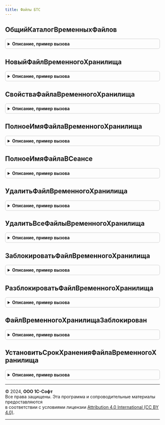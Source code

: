 ```yaml
---
title: Файлы БТС
---
```



## ОбщийКаталогВременныхФайлов
<details style="margin: 1em 0; padding: 0.5em; border: 1px solid #ccc; border-radius: 6px;">

<summary style="font-weight: bold; cursor: pointer;">Описание, пример вызова</summary>

```bsl

// Путь общего каталога временных файлов для доступа между сеансами.
//
// Возвращаемое значение:
//   Строка - полный путь к каталогу.
//
Функция ОбщийКаталогВременныхФайлов() Экспорт
```

Пример вызова
```bsl
Результат = ФайлыБТС.ОбщийКаталогВременныхФайлов() 
```
</details>

## НовыйФайлВременногоХранилища
<details style="margin: 1em 0; padding: 0.5em; border: 1px solid #ccc; border-radius: 6px;">

<summary style="font-weight: bold; cursor: pointer;">Описание, пример вызова</summary>

```bsl

// Регистрирует уникальное имя файла во временном хранилище.
//
// Параметры:
//  Префикс - Строка - Префикс имени файла. Только английские буквы и цифры, до 20-и символов
//  Расширение - Строка - Расширение файла. Только английские буквы и цифры, до 4-х символов
//  МинутХранения - Число - Минут хранения файла. Не менее одной минуты
//
// Возвращаемое значение:
//  Строка - имя зарегистрированного временного файла.
Функция НовыйФайлВременногоХранилища(Знач Префикс, Знач Расширение, МинутХранения) Экспорт
```

Пример вызова
```bsl
Результат = ФайлыБТС.НовыйФайлВременногоХранилища(Префикс, Расширение, МинутХранения) 
```
</details>

## СвойстваФайлаВременногоХранилища
<details style="margin: 1em 0; padding: 0.5em; border: 1px solid #ccc; border-radius: 6px;">

<summary style="font-weight: bold; cursor: pointer;">Описание, пример вызова</summary>

```bsl

// Свойства файла временного хранилища.
//
// Параметры:
//  ИмяФайла - Строка - имя зарегистрированного во временном хранилище файла
//
// Возвращаемое значение:
//  Структура - Свойства файла временного хранилища:
// * Зарегистрирован - Булево
// * ДатаРегистрации - Дата
// * СрокХранения - Дата
// * ПутьWindows - Строка
// * ПутьLinux - Строка
Функция СвойстваФайлаВременногоХранилища(ИмяФайла) Экспорт
```

Пример вызова
```bsl
Результат = ФайлыБТС.СвойстваФайлаВременногоХранилища(ИмяФайла) 
```
</details>

## ПолноеИмяФайлаВременногоХранилища
<details style="margin: 1em 0; padding: 0.5em; border: 1px solid #ccc; border-radius: 6px;">

<summary style="font-weight: bold; cursor: pointer;">Описание, пример вызова</summary>

```bsl

// Полное имя файла временного хранилища.
//
// Параметры:
//  ИмяФайла - Строка - имя зарегистрированного во временном хранилище файла
//
// Возвращаемое значение:
//  Строка, Неопределено - полное имя файла. Неопределено - если файл не зарегистрирован
Функция ПолноеИмяФайлаВременногоХранилища(ИмяФайла) Экспорт
```

Пример вызова
```bsl
Результат = ФайлыБТС.ПолноеИмяФайлаВременногоХранилища(ИмяФайла) 
```
</details>

## ПолноеИмяФайлаВСеансе
<details style="margin: 1em 0; padding: 0.5em; border: 1px solid #ccc; border-radius: 6px;">

<summary style="font-weight: bold; cursor: pointer;">Описание, пример вызова</summary>

```bsl

// Полное имя файла в сеансе в зависимости от ОС рабочего сервера.
//
// Параметры:
//  Имя - Строка
//  ПутьWindows - Строка
//  ПутьLinux - Строка
//
// Возвращаемое значение:
//  Строка - полное имя файла в сеансе.
Функция ПолноеИмяФайлаВСеансе(Имя, ПутьWindows, ПутьLinux) Экспорт
```

Пример вызова
```bsl
Результат = ФайлыБТС.ПолноеИмяФайлаВСеансе(Имя, ПутьWindows, ПутьLinux) 
```
</details>

## УдалитьФайлВременногоХранилища
<details style="margin: 1em 0; padding: 0.5em; border: 1px solid #ccc; border-radius: 6px;">

<summary style="font-weight: bold; cursor: pointer;">Описание, пример вызова</summary>

```bsl

// Удалить файл временного хранилища.
//
// Параметры:
//  ИмяФайла - Строка - имя зарегистрированного во временном хранилище файла
Процедура УдалитьФайлВременногоХранилища(ИмяФайла) Экспорт
```

Пример вызова
```bsl
ФайлыБТС.УдалитьФайлВременногоХранилища(ИмяФайла) 
```
</details>

## УдалитьВсеФайлыВременногоХранилища
<details style="margin: 1em 0; padding: 0.5em; border: 1px solid #ccc; border-radius: 6px;">

<summary style="font-weight: bold; cursor: pointer;">Описание, пример вызова</summary>

```bsl

// Удалить все файлы временного хранилища, кроме заблокированных.
//
// Параметры:
//  Граница - Дата - Универсальная дата, до которой следует удалить файлы
Процедура УдалитьВсеФайлыВременногоХранилища(Граница) Экспорт
```

Пример вызова
```bsl
ФайлыБТС.УдалитьВсеФайлыВременногоХранилища(Граница) 
```
</details>

## ЗаблокироватьФайлВременногоХранилища
<details style="margin: 1em 0; padding: 0.5em; border: 1px solid #ccc; border-radius: 6px;">

<summary style="font-weight: bold; cursor: pointer;">Описание, пример вызова</summary>

```bsl

// Заблокировать файл временного хранилища.
//
// Параметры:
//  ИмяФайла - Строка - имя зарегистрированного во временном хранилище файла
//  ИдентификаторФормы - УникальныйИдентификатор, Неопределено - идентификатор формы, на время жизни которой файл будет
//  оставаться заблокированным.
//
// Возвращаемое значение:
//  Булево - Истина, если блокировка установлена
Функция ЗаблокироватьФайлВременногоХранилища(ИмяФайла, ИдентификаторФормы = Неопределено) Экспорт
```

Пример вызова
```bsl
Результат = ФайлыБТС.ЗаблокироватьФайлВременногоХранилища(ИмяФайла, ИдентификаторФормы);
```
</details>

## РазблокироватьФайлВременногоХранилища
<details style="margin: 1em 0; padding: 0.5em; border: 1px solid #ccc; border-radius: 6px;">

<summary style="font-weight: bold; cursor: pointer;">Описание, пример вызова</summary>

```bsl

// Разблокировать файл временного хранилища.
//
// Параметры:
//  ИмяФайла - Строка - имя зарегистрированного во временном хранилище файла
//  ИдентификаторФормы - УникальныйИдентификатор, Неопределено - идентификатор формы, в которой файл был заблокирован
Процедура РазблокироватьФайлВременногоХранилища(ИмяФайла, ИдентификаторФормы = Неопределено) Экспорт
```

Пример вызова
```bsl
ФайлыБТС.РазблокироватьФайлВременногоХранилища(ИмяФайла, ИдентификаторФормы);
```
</details>

## ФайлВременногоХранилищаЗаблокирован
<details style="margin: 1em 0; padding: 0.5em; border: 1px solid #ccc; border-radius: 6px;">

<summary style="font-weight: bold; cursor: pointer;">Описание, пример вызова</summary>

```bsl

// Файл временного хранилища заблокирован.
//
// Параметры:
//  ИмяФайла - Строка - имя зарегистрированного во временном хранилище файла
//
// Возвращаемое значение:
//  Булево
Функция ФайлВременногоХранилищаЗаблокирован(ИмяФайла) Экспорт
```

Пример вызова
```bsl
Результат = ФайлыБТС.ФайлВременногоХранилищаЗаблокирован(ИмяФайла) 
```
</details>

## УстановитьСрокХраненияФайлаВременногоХранилища
<details style="margin: 1em 0; padding: 0.5em; border: 1px solid #ccc; border-radius: 6px;">

<summary style="font-weight: bold; cursor: pointer;">Описание, пример вызова</summary>

```bsl

// Установить срок хранения файла временного хранилища относительно текущей универсальной даты.
//
// Параметры:
//  ИмяФайла - Строка - имя зарегистрированного во временном хранилище файла
//  МинутХранения - Число - Минут хранения файла
//
// Возвращаемое значение:
//  Булево - Истина, если срок хранения установлен
Функция УстановитьСрокХраненияФайлаВременногоХранилища(ИмяФайла, МинутХранения) Экспорт
```

Пример вызова
```bsl
Результат = ФайлыБТС.УстановитьСрокХраненияФайлаВременногоХранилища(ИмяФайла, МинутХранения) 
```
</details>

---

© 2024, **ООО 1С-Софт**  
Все права защищены. Эта программа и сопроводительные материалы предоставляются  
в соответствии с условиями лицензии [Attribution 4.0 International (CC BY 4.0)](https://creativecommons.org/licenses/by/4.0/legalcode).

---
